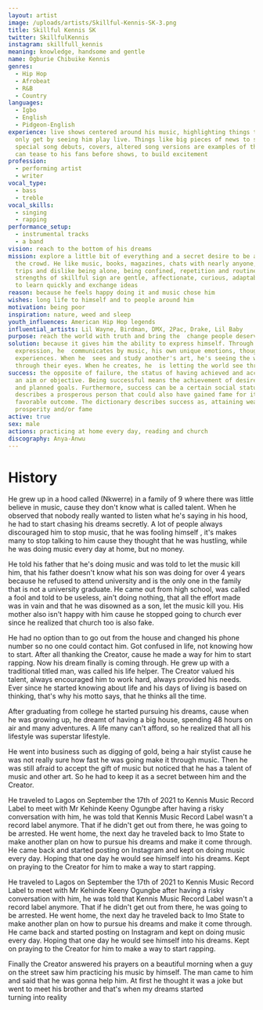 ```yaml
---
layout: artist
image: /uploads/artists/Skillful-Kennis-SK-3.png
title: Skillful Kennis SK
twitter: SkillfulKennis
instagram: skillfull_kennis
meaning: knowledge, handsome and gentle
name: Ogburie Chibuike Kennis
genres:
  - Hip Hop
  - Afrobeat
  - R&B
  - Country
languages:
  - Igbo
  - English
  - Pidgeon-English
experience: live shows centered around his music, highlighting things they can
  only get by seeing him play live. Things like big pieces of news to share,
  special song debuts, covers, altered song versions are examples of things he
  can tease to his fans before shows, to build excitement
profession:
  - performing artist
  - writer
vocal_type:
  - bass
  - treble
vocal_skills:
  - singing
  - rapping
performance_setup:
  - instrumental tracks
  - a band
vision: reach to the bottom of his dreams
mission: explore a little bit of everything and a secret desire to be ahead of
  the crowd. He like music, books, magazines, chats with nearly anyone, short
  trips and dislike being alone, being confined, repetition and routine. The
  strengths of skillful sign are gentle, affectionate, curious, adaptable, able
  to learn quickly and exchange ideas
reason: because he feels happy doing it and music chose him
wishes: long life to himself and to people around him
motivation: being poor
inspiration: nature, weed and sleep
youth_influences: American Hip Hop legends
influential_artists: Lil Wayne, Birdman, DMX, 2Pac, Drake, Lil Baby
purpose: reach the world with truth and bring the  change people deserve
solution: because it gives him the ability to express himself. Through that
  expression, he  communicates by music, his own unique emotions, thoughts and
  experiences. When he  sees and study another's art, he's seeing the world
  through their eyes. When he creates, he  is letting the world see through him
success: the opposite of failure, the status of having achieved and accomplished
  an aim or objective. Being successful means the achievement of desired visions
  and planned goals. Furthermore, success can be a certain social status that
  describes a prosperous person that could also have gained fame for its
  favorable outcome. The dictionary describes success as, attaining wealth,
  prosperity and/or fame
active: true
sex: male
actions: practicing at home every day, reading and church
discography: Anya-Anwu
---
```


# History

He grew up in a hood called (Nkwerre) in a family of 9 where there was little believe in music, cause they don't know what is called talent. When he observed that nobody really wanted to listen what he's saying in his hood, he had to start chasing his dreams secretly. A lot of people always discouraged him to stop music, that he was fooling himself , it's makes many to stop talking to him cause they thought that he was hustling, while he was doing music every day at home, but no money.

He told his father that he's doing music and was told to let the music kill him, that his father doesn't know what his son was doing for over 4 years because he refused to attend university and is the only one in the family that is not a university graduate. He came out from high school, was called a fool and told to be useless, ain't doing nothing, that all the effort made was in vain and that he was disowned as a son, let the music kill you. His mother also isn't happy with him cause he stopped going to church ever since he realized that church too is also fake.

He had no option than to go out from the house and changed his phone number so no one could contact him. Got confused in life, not knowing how to start. After all thanking the Creator, cause he made a way for him to start rapping. Now his dream finally is coming through. He grew up with a traditional titled man, was called his life helper. The Creator valued his talent, always encouraged him to work hard, always provided his needs. Ever since he started knowing about life and his days of living is based on thinking, that's why his motto says, that he thinks all the time.

After graduating from college he started pursuing his dreams, cause when he was growing up, he dreamt of having a big house, spending 48 hours on air and many adventures. A life many can't afford, so he realized that all his lifestyle was superstar lifestyle.

He went into business such as digging of gold, being a hair stylist cause he was not really sure how fast he was going make it through music. Then he was still afraid to accept the gift of music but noticed that he has a talent of music and other art. So he had to keep it as a secret between him and the Creator.

He traveled to Lagos on September the 17th of 2021 to Kennis Music Record Label to meet with Mr Kehinde Keeny Ogungbe after having a risky conversation with him, he was told that Kennis Music Record Label wasn't a record label anymore. That if he didn't get out from there, he was going to be arrested. He went home, the next day he traveled back to Imo State to make another plan on how to pursue his dreams and make it come through. He came back and started posting on Instagram and kept on doing music every day. Hoping that one day he would see himself into his dreams. Kept on praying to the Creator for him to make a way to start rapping.

He traveled to Lagos on September the 17th of 2021 to Kennis Music Record Label to meet with Mr Kehinde Keeny Ogungbe after having a risky conversation with him, he was told that Kennis Music Record Label wasn't a record label anymore. That if he didn't get out from there, he was going to be arrested. He went home, the next day he traveled back to Imo State to make another plan on how to pursue his dreams and make it come through. He came back and started posting on Instagram and kept on doing music every day. Hoping that one day he would see himself into his dreams. Kept on praying to the Creator for him to make a way to start rapping.

Finally the Creator answered his prayers on a beautiful morning when a guy on the street saw him practicing his music by himself. The man came to him and said that he was gonna help him. At first he thought it was a joke but went to meet his brother and that's when my dreams started turning into reality